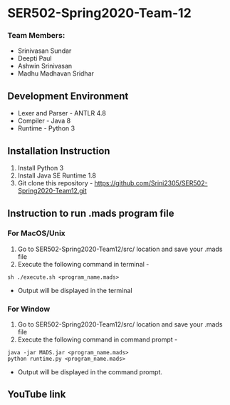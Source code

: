 # SER502-Spring2020-Team-12

### Team Members:
* Srinivasan Sundar
* Deepti Paul
* Ashwin Srinivasan
* Madhu Madhavan Sridhar


## Development Environment
* Lexer and Parser - ANTLR 4.8
* Compiler - Java 8
* Runtime - Python 3

## Installation Instruction
1. Install Python 3
2. Install Java SE Runtime 1.8 
3. Git clone this repository - https://github.com/Srini2305/SER502-Spring2020-Team12.git

## Instruction to run .mads program file
### For MacOS/Unix
1. Go to SER502-Spring2020-Team12/src/ location and save your .mads file
2. Execute the following command in terminal - 
```shell script
sh ./execute.sh <program_name.mads>
```
- Output will be displayed in the terminal

### For Window
1. Go to SER502-Spring2020-Team12/src/ location and save your .mads file
2. Execute the following command in command prompt - 
```shell script
java -jar MADS.jar <program_name.mads>
python runtime.py <program_name.mads>
```
- Output will be displayed in the command prompt.

## YouTube link


